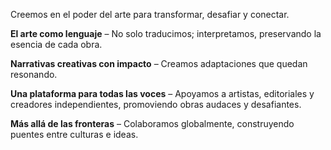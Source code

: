 Creemos en el poder del arte para transformar, desafiar y conectar.

**El arte como lenguaje** – No solo traducimos; interpretamos, preservando la esencia de cada obra.

**Narrativas creativas con impacto** – Creamos adaptaciones que quedan resonando.

**Una plataforma para todas las voces** – Apoyamos a artistas, editoriales y creadores independientes, promoviendo obras audaces y desafiantes.

**Más allá de las fronteras** – Colaboramos globalmente, construyendo puentes entre culturas e ideas.